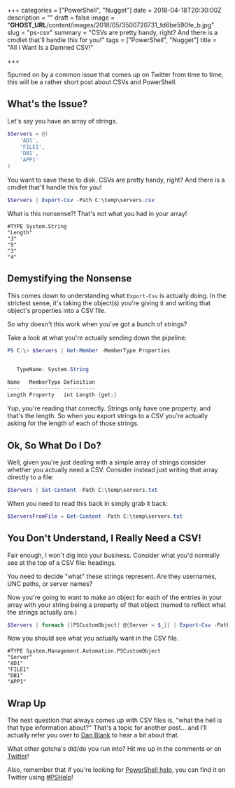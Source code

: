 +++
categories = ["PowerShell", "Nugget"]
date = 2018-04-18T20:30:00Z
description = ""
draft = false
image = "__GHOST_URL__/content/images/2018/05/3500720731_fd6be590fe_b.jpg"
slug = "ps-csv"
summary = "CSVs are pretty handy, right? And there is a cmdlet that'll handle this for you!"
tags = ["PowerShell", "Nugget"]
title = "All I Want Is a Damned CSV!"

+++


Spurred on by a common issue that comes up on Twitter from time to time, this will be a rather short post about CSVs and PowerShell.

## **What's the Issue?**

Let's say you have an array of strings.

```powershell
$Servers = @(
    'AD1',
    'FILE1',
    'DB1',
    'APP1'
)

```

You want to save these to disk. CSVs are pretty handy, right? And there is a cmdlet that'll handle this for you!

```powershell
$Servers | Export-Csv -Path C:\temp\servers.csv

```

What is this nonsense?! That's not what you had in your array!

```
#TYPE System.String
"Length"
"3"
"5"
"3"
"4"

```

## **Demystifying the Nonsense**

This comes down to understanding what `Export-Csv` is actually doing. In the strictest sense, it's taking the object(s) you're giving it and writing that object's properties into a CSV file.

So why doesn't this work when you've got a bunch of strings?

Take a look at what you're actually sending down the pipeline:

```powershell
PS C:\> $Servers | Get-Member -MemberType Properties


   TypeName: System.String

Name   MemberType Definition       
----   ---------- ----------       
Length Property   int Length {get;}

```

Yup, you're reading that correctly. Strings only have one property, and that's the length. So when you export strings to a CSV you're actually asking for the length of each of those strings.

## **Ok, So What Do I Do?**

Well, given you're just dealing with a simple array of strings consider whether you actually need a CSV. Consider instead just writing that array directly to a file:

```powershell
$Servers | Set-Content -Path C:\temp\servers.txt

```

When you need to read this back in simply grab it back:

```powershell
$ServersFromFile = Get-Content -Path C:\temp\servers.txt

```

## **You Don't Understand, I Really Need a CSV!**

Fair enough, I won't dig into your business. Consider what you'd normally see at the top of a CSV file: headings.

You need to decide "what" these strings represent. Are they usernames, UNC paths, or server names?

Now you're going to want to make an object for each of the entries in your array with your string being a property of that object (named to reflect what the strings actually are.)

```powershell
$Servers | foreach {[PSCustomObject] @{Server = $_}} | Export-Csv -Path C:\temp\servers.csv

```

Now you should see what you actually want in the CSV file.

```
#TYPE System.Management.Automation.PSCustomObject
"Server"
"AD1"
"FILE1"
"DB1"
"APP1"

```

## **Wrap Up**

The next question that always comes up with CSV files is, "what the hell is that type information about?" That's a topic for another post... and I'll actually refer you over to [Dan Blank](https://danblank.co.uk/2018/04/05/export-csv-pshelp/) to hear a bit about that.

What other gotcha's did/do you run into? Hit me up in the comments or on [Twitter](https://twitter.com/WindosNZ)!

Also, remember that if you're looking for [PowerShell help](https://king.geek.nz/2018/03/20/pshelp-twitter/), you can find it on Twitter using [#PSHelp](https://twitter.com/search?f=tweets&vertical=default&q=%23pshelp&src=typd)!

